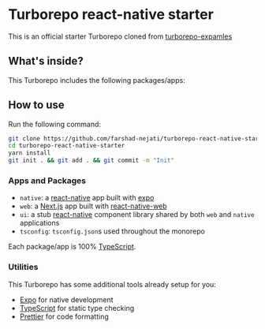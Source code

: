 # Turborepo react-native starter

This is an official starter Turborepo cloned from [turborepo-expamles](https://github.com/vercel/turbo/tree/main/examples/with-react-native-web)

## What's inside?

This Turborepo includes the following packages/apps:

## How to use

Run the following command:

```sh
git clone https://github.com/farshad-nejati/turborepo-react-native-starter
cd turborepo-react-native-starter
yarn install
git init . && git add . && git commit -m "Init"
```

### Apps and Packages

- `native`: a [react-native](https://reactnative.dev/) app built with [expo](https://docs.expo.dev/)
- `web`: a [Next.js](https://nextjs.org/) app built with [react-native-web](https://necolas.github.io/react-native-web/)
- `ui`: a stub [react-native](https://reactnative.dev/) component library shared by both `web` and `native` applications
- `tsconfig`: `tsconfig.json`s used throughout the monorepo

Each package/app is 100% [TypeScript](https://www.typescriptlang.org/).

### Utilities

This Turborepo has some additional tools already setup for you:

- [Expo](https://docs.expo.dev/) for native development
- [TypeScript](https://www.typescriptlang.org/) for static type checking
- [Prettier](https://prettier.io) for code formatting
